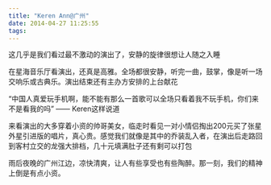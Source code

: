 ```yaml
---
title: "Keren Ann@广州"
date: 2014-04-27 11:25:55
tags:
---
```


这几乎是我们看过最不激动的演出了，安静的旋律很想让人随之入睡

在星海音乐厅看演出，还真是高雅。全场都很安静，听完一曲，鼓掌，像是听一场交响乐或古典乐。演出结束还有主办方安排的上台献花

“中国人真爱玩手机啊，能不能有那么一首歌可以全场只看着我不玩手机，你们来不是看我的吗” —— Keren这样说道

来看演出的大多穿着小资的帅哥美女，临走时看见一对小情侣掏出200元买了张星外星引进版的唱片，真心贵。感觉我们就像是其中的乔装乱入者，在演出后走路回到客村立交的龙强大排档，几十元填满肚子还有剩可以打包

雨后夜晚的广州江边，凉快清爽，让人有些享受也有些陶醉。那一刻，我们的精神上倒是有点小资。